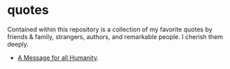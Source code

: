 quotes
======

Contained within this repository is a collection of my favorite quotes by
friends & family, strangers, authors, and remarkable people. I cherish them
deeply.

* [A Message for all Humanity][].

[A Message for all Humanity]: https://raw.github.com/mewmew/quotes/master/A%20Message%20for%20all%20Humanity/message.pdf
